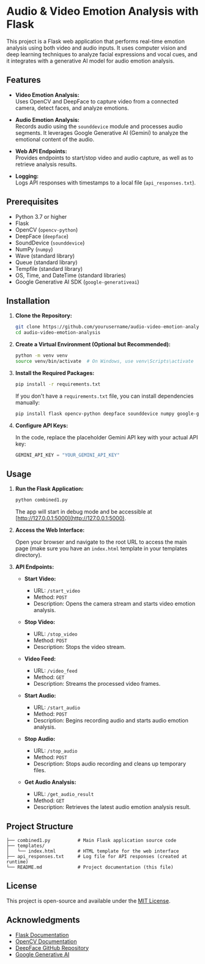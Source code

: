 # Audio & Video Emotion Analysis with Flask

This project is a Flask web application that performs real-time emotion analysis using both video and audio inputs. It uses computer vision and deep learning techniques to analyze facial expressions and vocal cues, and it integrates with a generative AI model for audio emotion analysis.

## Features

- **Video Emotion Analysis:**  
  Uses OpenCV and DeepFace to capture video from a connected camera, detect faces, and analyze emotions.

- **Audio Emotion Analysis:**  
  Records audio using the `sounddevice` module and processes audio segments. It leverages Google Generative AI (Gemini) to analyze the emotional content of the audio.

- **Web API Endpoints:**  
  Provides endpoints to start/stop video and audio capture, as well as to retrieve analysis results.

- **Logging:**  
  Logs API responses with timestamps to a local file (`api_responses.txt`).

## Prerequisites

- Python 3.7 or higher
- Flask
- OpenCV (`opencv-python`)
- DeepFace (`deepface`)
- SoundDevice (`sounddevice`)
- NumPy (`numpy`)
- Wave (standard library)
- Queue (standard library)
- Tempfile (standard library)
- OS, Time, and DateTime (standard libraries)
- Google Generative AI SDK (`google-generativeai`)

## Installation

1. **Clone the Repository:**

   ```bash
   git clone https://github.com/yourusername/audio-video-emotion-analysis.git
   cd audio-video-emotion-analysis
   ```

2. **Create a Virtual Environment (Optional but Recommended):**

   ```bash
   python -m venv venv
   source venv/bin/activate  # On Windows, use venv\Scripts\activate
   ```

3. **Install the Required Packages:**

   ```bash
   pip install -r requirements.txt
   ```

   If you don't have a `requirements.txt` file, you can install dependencies manually:

   ```bash
   pip install flask opencv-python deepface sounddevice numpy google-generativeai
   ```

4. **Configure API Keys:**

   In the code, replace the placeholder Gemini API key with your actual API key:

   ```python
   GEMINI_API_KEY = "YOUR_GEMINI_API_KEY"
   ```

## Usage

1. **Run the Flask Application:**

   ```bash
   python combined1.py
   ```

   The app will start in debug mode and be accessible at [http://127.0.0.1:5000](http://127.0.0.1:5000).

2. **Access the Web Interface:**

   Open your browser and navigate to the root URL to access the main page (make sure you have an `index.html` template in your templates directory).

3. **API Endpoints:**

   - **Start Video:**
     - URL: `/start_video`
     - Method: `POST`
     - Description: Opens the camera stream and starts video emotion analysis.

   - **Stop Video:**
     - URL: `/stop_video`
     - Method: `POST`
     - Description: Stops the video stream.

   - **Video Feed:**
     - URL: `/video_feed`
     - Method: `GET`
     - Description: Streams the processed video frames.

   - **Start Audio:**
     - URL: `/start_audio`
     - Method: `POST`
     - Description: Begins recording audio and starts audio emotion analysis.

   - **Stop Audio:**
     - URL: `/stop_audio`
     - Method: `POST`
     - Description: Stops audio recording and cleans up temporary files.

   - **Get Audio Analysis:**
     - URL: `/get_audio_result`
     - Method: `GET`
     - Description: Retrieves the latest audio emotion analysis result.

## Project Structure

```
├── combined1.py          # Main Flask application source code
├── templates/
│   └── index.html        # HTML template for the web interface
├── api_responses.txt     # Log file for API responses (created at runtime)
└── README.md             # Project documentation (this file)
```

## License

This project is open-source and available under the [MIT License](LICENSE).

## Acknowledgments

- [Flask Documentation](https://flask.palletsprojects.com/)
- [OpenCV Documentation](https://docs.opencv.org/)
- [DeepFace GitHub Repository](https://github.com/serengil/deepface)
- [Google Generative AI](https://cloud.google.com/generative-ai)

